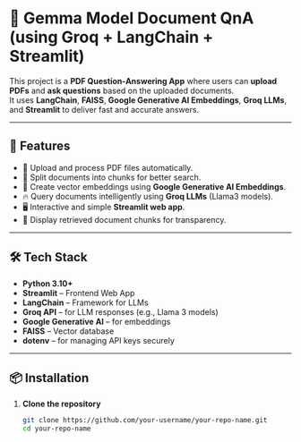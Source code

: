 # 📄 Gemma Model Document QnA (using Groq + LangChain + Streamlit)

This project is a **PDF Question-Answering App** where users can **upload PDFs** and **ask questions** based on the uploaded documents.  
It uses **LangChain**, **FAISS**, **Google Generative AI Embeddings**, **Groq LLMs**, and **Streamlit** to deliver fast and accurate answers.

---

## 🚀 Features
- 📄 Upload and process PDF files automatically.
- 🔎 Split documents into chunks for better search.
- 🧠 Create vector embeddings using **Google Generative AI Embeddings**.
- 🔥 Query documents intelligently using **Groq LLMs** (Llama3 models).
- 🖥️ Interactive and simple **Streamlit web app**.
- 🧩 Display retrieved document chunks for transparency.

---

## 🛠️ Tech Stack
- **Python 3.10+**
- **Streamlit** – Frontend Web App
- **LangChain** – Framework for LLMs
- **Groq API** – for LLM responses (e.g., Llama 3 models)
- **Google Generative AI** – for embeddings
- **FAISS** – Vector database
- **dotenv** – for managing API keys securely

---

## 📦 Installation

1. **Clone the repository**
   ```bash
   git clone https://github.com/your-username/your-repo-name.git
   cd your-repo-name
